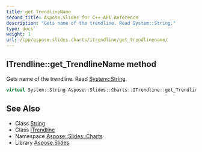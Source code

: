 ```yaml
---
title: get_TrendlineName
second_title: Aspose.Slides for C++ API Reference
description: "Gets name of the trendline. Read System::String."
type: docs
weight: 1
url: /cpp/aspose.slides.charts/itrendline/get_trendlinename/
---
```

## ITrendline::get_TrendlineName method


Gets name of the trendline. Read [System::String](../../../system/string/).

```cpp
virtual System::String Aspose::Slides::Charts::ITrendline::get_TrendlineName()=0
```

## See Also

* Class [String](../../../system/string/)
* Class [ITrendline](../)
* Namespace [Aspose::Slides::Charts](../../)
* Library [Aspose.Slides](../../../)
